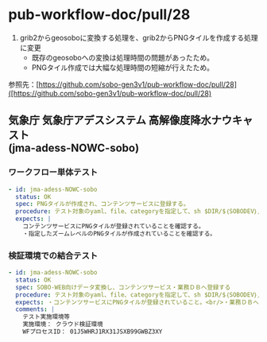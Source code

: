 # pub-workflow-doc/pull/28

1. grib2からgeosoboに変換する処理を、grib2からPNGタイルを作成する処理に変更
    - 既存のgeosoboへの変換は処理時間の問題があったため。
    - PNGタイル作成では大幅な処理時間の短縮が行えたため。

参照先：[https://github.com/sobo-gen3v1/pub-workflow-doc/pull/28]([https://github.com/sobo-gen3v1/pub-workflow-doc/pull/28)

## 気象庁 気象庁アデスシステム 高解像度降水ナウキャスト<br/>(jma-adess-NOWC-sobo)

### ワークフロー単体テスト

```yaml format_as_test_table
- id: jma-adess-NOWC-sobo
  status: OK
  spec: PNGタイルが作成され、コンテンツサービスに登録する。
  procedure: テスト対象のyaml、file、categoryを指定して、sh $DIR/$｛SOBODEV｝/work/do_curl.sh $FILE $EXT $CATEGORY を実行
  expects: |  
    コンテンツサービスにPNGタイルが登録されていることを確認する。
    ・指定したズームレベルのPNGタイルが作成されていることを確認する。
```

### 検証環境での結合テスト

```yaml format_as_test_table
- id: jma-adess-NOWC-sobo
  status: OK
  spec: SOBO-WEB向けデータ変換し、コンテンツサービス・業務ＤＢへ登録する
  procedure: テスト対象のyaml、file、categoryを指定して、sh $DIR/$｛SOBODEV｝/work/do_curl.sh $FILE $EXT $CATEGORY を実行
  expects: ・コンテンツサービスにPNGタイルが登録されていること。<br/>・業務ＤＢへ登録されていること。
  comments: |
    テスト実施環境等
    実施環境： クラウド検証環境  
    WFプロセスID： 01J5WHRJ1RX31JSXB99GWBZ3XY
```
